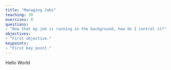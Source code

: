 ```yaml
---
title: "Managing Jobs"
teaching: 30
exercises: 0
questions:
- "Now that my job is running in the background, how do I control it?"
objectives:
- "First objective."
keypoints:
- "First key point."
---
```

Hello World
